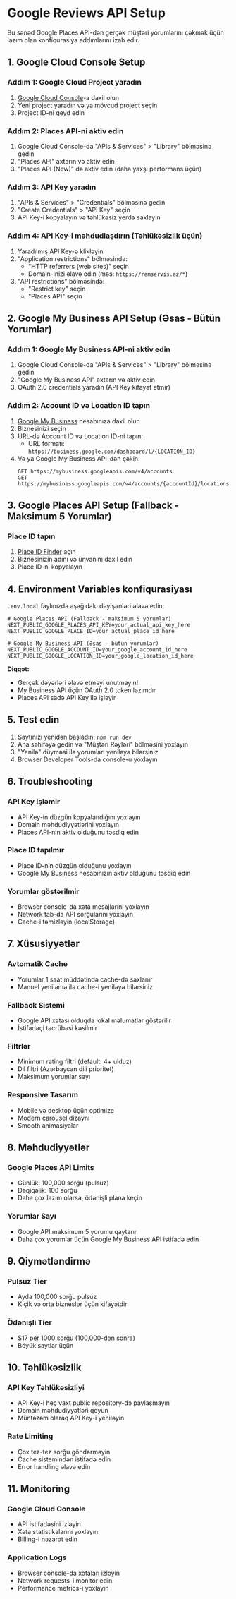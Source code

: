 # Google Reviews API Setup

Bu sənəd Google Places API-dən gerçək müştəri yorumlarını çəkmək üçün lazım olan konfiqurasiya addımlarını izah edir.

## 1. Google Cloud Console Setup

### Addım 1: Google Cloud Project yaradın
1. [Google Cloud Console](https://console.cloud.google.com/)-a daxil olun
2. Yeni project yaradın və ya mövcud project seçin
3. Project ID-ni qeyd edin

### Addım 2: Places API-ni aktiv edin
1. Google Cloud Console-da "APIs & Services" > "Library" bölməsinə gedin
2. "Places API" axtarın və aktiv edin
3. "Places API (New)" də aktiv edin (daha yaxşı performans üçün)

### Addım 3: API Key yaradın
1. "APIs & Services" > "Credentials" bölməsinə gedin
2. "Create Credentials" > "API Key" seçin
3. API Key-i kopyalayın və təhlükəsiz yerdə saxlayın

### Addım 4: API Key-i məhdudlaşdırın (Təhlükəsizlik üçün)
1. Yaradılmış API Key-ə klikləyin
2. "Application restrictions" bölməsində:
   - "HTTP referrers (web sites)" seçin
   - Domain-inizi əlavə edin (məs: `https://ramservis.az/*`)
3. "API restrictions" bölməsində:
   - "Restrict key" seçin
   - "Places API" seçin

## 2. Google My Business API Setup (Əsas - Bütün Yorumlar)

### Addım 1: Google My Business API-ni aktiv edin
1. Google Cloud Console-da "APIs & Services" > "Library" bölməsinə gedin
2. "Google My Business API" axtarın və aktiv edin
3. OAuth 2.0 credentials yaradın (API Key kifayət etmir)

### Addım 2: Account ID və Location ID tapın
1. [Google My Business](https://business.google.com/) hesabınıza daxil olun
2. Biznesinizi seçin
3. URL-də Account ID və Location ID-ni tapın:
   - URL formatı: `https://business.google.com/dashboard/l/{LOCATION_ID}`
4. Və ya Google My Business API-dən çəkin:
   ```
   GET https://mybusiness.googleapis.com/v4/accounts
   GET https://mybusiness.googleapis.com/v4/accounts/{accountId}/locations
   ```

## 3. Google Places API Setup (Fallback - Maksimum 5 Yorumlar)

### Place ID tapın
1. [Place ID Finder](https://developers.google.com/maps/documentation/places/web-service/place-id) açın
2. Biznesinizin adını və ünvanını daxil edin
3. Place ID-ni kopyalayın

## 4. Environment Variables konfiqurasiyası

`.env.local` faylınızda aşağıdakı dəyişənləri əlavə edin:

```env
# Google Places API (Fallback - maksimum 5 yorumlar)
NEXT_PUBLIC_GOOGLE_PLACES_API_KEY=your_actual_api_key_here
NEXT_PUBLIC_GOOGLE_PLACE_ID=your_actual_place_id_here

# Google My Business API (Əsas - bütün yorumlar)
NEXT_PUBLIC_GOOGLE_ACCOUNT_ID=your_google_account_id_here
NEXT_PUBLIC_GOOGLE_LOCATION_ID=your_google_location_id_here
```

**Diqqət:** 
- Gerçək dəyərləri əlavə etməyi unutmayın!
- My Business API üçün OAuth 2.0 token lazımdır
- Places API sadə API Key ilə işləyir

## 5. Test edin

1. Saytınızı yenidən başladın: `npm run dev`
2. Ana səhifəyə gedin və "Müştəri Rəyləri" bölməsini yoxlayın
3. "Yenilə" düyməsi ilə yorumları yeniləyə bilərsiniz
4. Browser Developer Tools-da console-u yoxlayın

## 6. Troubleshooting

### API Key işləmir
- API Key-in düzgün kopyalandığını yoxlayın
- Domain məhdudiyyətlərini yoxlayın
- Places API-nin aktiv olduğunu təsdiq edin

### Place ID tapılmır
- Place ID-nin düzgün olduğunu yoxlayın
- Google My Business hesabınızın aktiv olduğunu təsdiq edin

### Yorumlar göstərilmir
- Browser console-da xəta mesajlarını yoxlayın
- Network tab-da API sorğularını yoxlayın
- Cache-i təmizləyin (localStorage)

## 7. Xüsusiyyətlər

### Avtomatik Cache
- Yorumlar 1 saat müddətində cache-də saxlanır
- Manuel yeniləmə ilə cache-i yeniləyə bilərsiniz

### Fallback Sistemi
- Google API xətası olduqda lokal məlumatlar göstərilir
- İstifadəçi təcrübəsi kəsilmir

### Filtrlər
- Minimum rating filtri (default: 4+ ulduz)
- Dil filtri (Azərbaycan dili prioritet)
- Maksimum yorumlar sayı

### Responsive Tasarım
- Mobile və desktop üçün optimize
- Modern carousel dizaynı
- Smooth animasiyalar

## 8. Məhdudiyyətlər

### Google Places API Limits
- Günlük: 100,000 sorğu (pulsuz)
- Dəqiqəlik: 100 sorğu
- Daha çox lazım olarsa, ödənişli plana keçin

### Yorumlar Sayı
- Google API maksimum 5 yorumu qaytarır
- Daha çox yorumlar üçün Google My Business API istifadə edin

## 9. Qiymətləndirmə

### Pulsuz Tier
- Ayda 100,000 sorğu pulsuz
- Kiçik və orta bizneslər üçün kifayətdir

### Ödənişli Tier
- $17 per 1000 sorğu (100,000-dən sonra)
- Böyük saytlar üçün

## 10. Təhlükəsizlik

### API Key Təhlükəsizliyi
- API Key-i heç vaxt public repository-də paylaşmayın
- Domain məhdudiyyətləri qoyun
- Müntəzəm olaraq API Key-i yeniləyin

### Rate Limiting
- Çox tez-tez sorğu göndərməyin
- Cache sistemindən istifadə edin
- Error handling əlavə edin

## 11. Monitoring

### Google Cloud Console
- API istifadəsini izləyin
- Xəta statistikalarını yoxlayın
- Billing-i nəzarət edin

### Application Logs
- Browser console-da xətaları izləyin
- Network requests-i monitor edin
- Performance metrics-i yoxlayın